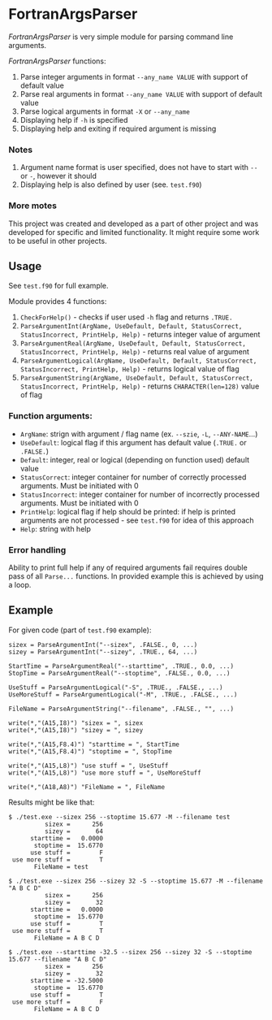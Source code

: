 # FortranArgsParser

*FortranArgsParser* is very simple module for parsing command line arguments.

*FortranArgsParser* functions:
1. Parse integer arguments in format `--any_name VALUE` with support of default value
2. Parse real arguments in format `--any_name VALUE` with support of default value
3. Parse logical arguments in format `-X` or `--any_name`
4. Displaying help if `-h` is specified
5. Displaying help and exiting if required argument is missing

### Notes

1. Argument name format is user specified, does not have to start with `--` or `-`, however it should
2. Displaying help is also defined by user (see. `test.f90`)

### More motes

This project was created and developed as a part of other project and was developed for specific and limited functionality. It might require some work to be useful in other projects. 

## Usage 

See `test.f90` for full example. 

Module provides 4 functions:
1. `CheckForHelp()` - checks if user used `-h` flag and returns `.TRUE.`
2. `ParseArgumentInt(ArgName, UseDefault, Default, StatusCorrect, StatusIncorrect, PrintHelp, Help)` - returns integer value of argument
3. `ParseArgumentReal(ArgName, UseDefault, Default, StatusCorrect, StatusIncorrect, PrintHelp, Help)` - returns real value of argument
4. `ParseArgumentLogical(ArgName, UseDefault, Default, StatusCorrect, StatusIncorrect, PrintHelp, Help)` - returns logical value of flag
5. `ParseArgumentString(ArgName, UseDefault, Default, StatusCorrect, StatusIncorrect, PrintHelp, Help)` - returns `CHARACTER(len=128)` value of flag

### Function arguments:

* `ArgName`: strign with argument / flag name (ex. `--szie`, `-L`, `--ANY-NAME`...) 
* `UseDefault`: logical flag if this argument has default value (`.TRUE.` or `.FALSE.`)
* `Default`: integer, real or logical (depending on function used) default value
* `StatusCorrect`: integer container for number of correctly processed arguments. Must be initiated with 0
* `StatusIncorrect`: integer container for number of incorrectly processed arguments. Must be initiated with 0
* `PrintHelp`: logical flag if help should be printed: if help is printed arguments are not processed - see `test.f90` for idea of this approach
* `Help`: string with help

### Error handling
Ability to print full help if any of required arguments fail requires double pass of all `Parse...` functions. In provided example this is achieved by using a loop. 

## Example

For given code (part of `test.f90` example):

```
sizex = ParseArgumentInt("--sizex", .FALSE., 0, ...)
sizey = ParseArgumentInt("--sizey", .TRUE., 64, ...)

StartTime = ParseArgumentReal("--starttime", .TRUE., 0.0, ...)
StopTime = ParseArgumentReal("--stoptime", .FALSE., 0.0, ...)

UseStuff = ParseArgumentLogical("-S", .TRUE., .FALSE., ...)
UseMoreStuff = ParseArgumentLogical("-M", .TRUE., .FALSE., ...)

FileName = ParseArgumentString("--filename", .FALSE., "", ...)

write(*,"(A15,I8)") "sizex = ", sizex
write(*,"(A15,I8)") "sizey = ", sizey

write(*,"(A15,F8.4)") "starttime = ", StartTime
write(*,"(A15,F8.4)") "stoptime = ", StopTime

write(*,"(A15,L8)") "use stuff = ", UseStuff
write(*,"(A15,L8)") "use more stuff = ", UseMoreStuff

write(*,"(A18,A8)") "FileName = ", FileName
```  

Results might be like that:

```
$ ./test.exe --sizex 256 --stoptime 15.677 -M --filename test
          sizex =      256
          sizey =       64
      starttime =   0.0000
       stoptime =  15.6770
      use stuff =        F
 use more stuff =        T
       FileName = test   
```

```
$ ./test.exe --sizex 256 --sizey 32 -S --stoptime 15.677 -M --filename "A B C D"
          sizex =      256
          sizey =       32
      starttime =   0.0000
       stoptime =  15.6770
      use stuff =        T
 use more stuff =        T
       FileName = A B C D 
```

```
$ ./test.exe --starttime -32.5 --sizex 256 --sizey 32 -S --stoptime 15.677 --filename "A B C D"
          sizex =      256
          sizey =       32
      starttime = -32.5000
       stoptime =  15.6770
      use stuff =        T
 use more stuff =        F
       FileName = A B C D 
```
